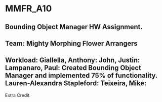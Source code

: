# MMFR_A10
Bounding Object Manager HW Assignment.
----------------------------------------------
Team: Mighty Morphing Flower Arrangers
----------------------------------------------
Workload:
Giallella, Anthony:
John, Justin:
Lampanaro, Paul: Created Bounding Object Manager and implemented 75% of functionality.
Lauren-Alexandra Stapleford:
Teixeira, Mike:
----------------------------------------------
Extra Credit:
